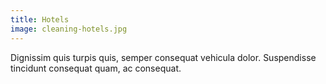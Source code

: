 ```yaml
---
title: Hotels
image: cleaning-hotels.jpg
---
```


Dignissim quis turpis quis, semper consequat vehicula dolor. Suspendisse tincidunt consequat quam, ac consequat.